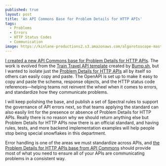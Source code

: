 ```yaml
---
published: true
layout: post
title: 'An API Commons Base for Problem Details for HTTP APIs'
tags:
  - Problems
  - Errors
  - HTTP Status Codes
  - Communication
image: https://kinlane-productions2.s3.amazonaws.com/algorotoscope-master/yellow-journalism-building-art-construction.jpeg
---
```

[I created a new API Commons base for Problem Details for HTTP APIs](https://apicommons.org/base/problem-details-for-http-apis/). The work is evolved from the [Train Travel API template](https://bump.sh/bump-examples/doc/train-travel-api) created by [Bump.sh](https://bump.sh/), but I wanted to isolate just the [Problem Details for HTTP APIs](https://datatracker.ietf.org/doc/rfc9457/) all by itself so others can easily copy and paste. The OpenAPI is set up to make it easy to copy and paste the schema, response objects, and the HTTP status code references—helping teams not reinvent the wheel when it comes to errors, and standardize how they communicate problems.

<script src="https://gist.github.com/kinlane/1d72cbfd4abce1a13e5c489c950486b2.js"></script>

I will keep polishing the base, and publish a set of Spectral rules to support the governance of API errors next, so that teams applying the standard can also easily lint for the presence or absence of Problem Details for HTTP APIs. Really there is no reason why we should return anything else but Problem Details for HTTP APIs now there is an official standard, and having rules, tests, and more backend implementation examples will help people stop being special snowflakes in this department.

Error handling is one of the areas we must standardize across APIs, and [the Problem Details for HTTP APIs base from API Commons](https://apicommons.org/base/problem-details-for-http-apis/) should provide most of what you need to ensure all of your APIs are communicating problems in a consistent way.
